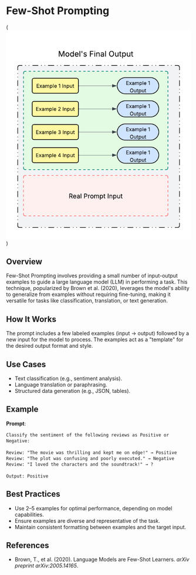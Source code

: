 # Few-Shot Prompting
(![Few-Shot Prompting](https://github.com/duriri/prompt-engineering/blob/main/patterns/Blank%20diagram.png))

## Overview

Few-Shot Prompting involves providing a small number of input-output examples to guide a large language model (LLM) in performing a task. This technique, popularized by Brown et al. (2020), leverages the model's ability to generalize from examples without requiring fine-tuning, making it versatile for tasks like classification, translation, or text generation.

## How It Works

The prompt includes a few labeled examples (input → output) followed by a new input for the model to process. The examples act as a "template" for the desired output format and style.

## Use Cases

- Text classification (e.g., sentiment analysis).
- Language translation or paraphrasing.
- Structured data generation (e.g., JSON, tables).

## Example

**Prompt**:
```
Classify the sentiment of the following reviews as Positive or Negative:

Review: "The movie was thrilling and kept me on edge!" → Positive
Review: "The plot was confusing and poorly executed." → Negative
Review: "I loved the characters and the soundtrack!" → ?

Output: Positive
```

## Best Practices

- Use 2–5 examples for optimal performance, depending on model capabilities.
- Ensure examples are diverse and representative of the task.
- Maintain consistent formatting between examples and the target input.

## References

- Brown, T., et al. (2020). Language Models are Few-Shot Learners. *arXiv preprint arXiv:2005.14165*.
